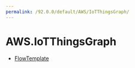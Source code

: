 ```yaml
---
permalink: /92.0.0/default/AWS/IoTThingsGraph/
---
```


# AWS.IoTThingsGraph



* [FlowTemplate](FlowTemplate.md)